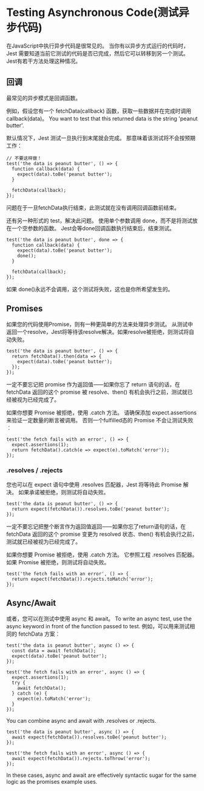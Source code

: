 # Testing Asynchronous Code(测试异步代码)

在JavaScript中执行异步代码是很常见的。 当你有以异步方式运行的代码时，Jest 需要知道当前它测试的代码是否已完成，然后它可以转移到另一个测试。 Jest有若干方法处理这种情况。

## 回调

最常见的异步模式是回调函数。

例如，假设您有一个 fetchData(callback) 函数，获取一些数据并在完成时调用 callback(data)。 You want to test that this returned data is the string 'peanut butter'.

默认情况下，Jest 测试一旦执行到末尾就会完成。 那意味着该测试将不会按预期工作：

```
// 不要这样做！
test('the data is peanut butter', () => {
  function callback(data) {
    expect(data).toBe('peanut butter');
  }

  fetchData(callback);
});
```

问题在于一旦fetchData执行结束，此测试就在没有调用回调函数前结束。

还有另一种形式的 test，解决此问题。 使用单个参数调用 done，而不是将测试放在一个空参数的函数。 Jest会等done回调函数执行结束后，结束测试。

```
test('the data is peanut butter', done => {
  function callback(data) {
    expect(data).toBe('peanut butter');
    done();
  }

  fetchData(callback);
});
```

如果 done()永远不会调用，这个测试将失败，这也是你所希望发生的。

## Promises

如果您的代码使用Promise，则有一种更简单的方法来处理异步测试。 从测试中返回一个resolve，Jest将等待该resolve解决。如果resolve被拒绝，则测试将自动失败。

```
test('the data is peanut butter', () => {
  return fetchData().then(data => {
    expect(data).toBe('peanut butter');
  });
});
```

一定不要忘记把 promise 作为返回值⸺如果你忘了 return 语句的话，在 fetchData 返回的这个 promise 被 resolve、then() 有机会执行之前，测试就已经被视为已经完成了。

如果你想要 Promise 被拒绝，使用 .catch 方法。 请确保添加 expect.assertions 来验证一定数量的断言被调用。 否则一个fulfilled态的 Promise 不会让测试失败︰

```
test('the fetch fails with an error', () => {
  expect.assertions(1);
  return fetchData().catch(e => expect(e).toMatch('error'));
});
```

### .resolves / .rejects

您也可以在 expect 语句中使用 .resolves 匹配器，Jest 将等待此 Promise 解决。 如果承诺被拒绝，则测试将自动失败。

```
test('the data is peanut butter', () => {
  return expect(fetchData()).resolves.toBe('peanut butter');
});
```

一定不要忘记把整个断言作为返回值返回⸺如果你忘了return语句的话，在 fetchData 返回的这个 promise 变更为 resolved 状态、then() 有机会执行之前，测试就已经被视为已经完成了。

如果你想要 Promise 被拒绝，使用 .catch 方法。 它参照工程 .resolves 匹配器。 如果 Promise 被拒绝，则测试将自动失败。

```
test('the fetch fails with an error', () => {
  return expect(fetchData()).rejects.toMatch('error');
});
```

## Async/Await

或者，您可以在测试中使用 async 和 await。 To write an async test, use the async keyword in front of the function passed to test. 例如，可以用来测试相同的 fetchData 方案︰

```
test('the data is peanut butter', async () => {
  const data = await fetchData();
  expect(data).toBe('peanut butter');
});

test('the fetch fails with an error', async () => {
  expect.assertions(1);
  try {
    await fetchData();
  } catch (e) {
    expect(e).toMatch('error');
  }
});
```

You can combine async and await with .resolves or .rejects.

```
test('the data is peanut butter', async () => {
  await expect(fetchData()).resolves.toBe('peanut butter');
});

test('the fetch fails with an error', async () => {
  await expect(fetchData()).rejects.toThrow('error');
});
```

In these cases, async and await are effectively syntactic sugar for the same logic as the promises example uses.
